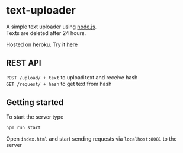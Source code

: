 # text-uploader

A simple text uploader using [node.js](https://nodejs.org).\
Texts are deleted after 24 hours.

Hosted on heroku. Try it [here](https://jpks-text-uploader.herokuapp.com/)

## REST API

`POST /upload/ + text` to upload text and receive hash\
`GET /request/ + hash` to get text from hash

## Getting started

To start the server type
```shell
npm run start
```

Open `index.html` and start sending requests via `localhost:8081` to the server
